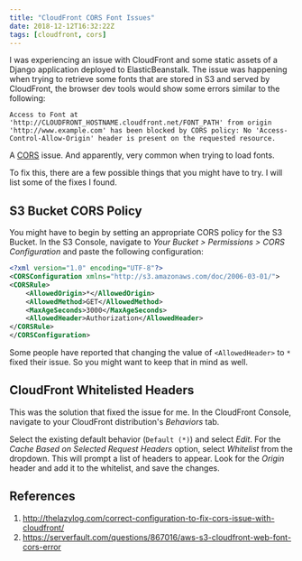 ```yaml
---
title: "CloudFront CORS Font Issues"
date: 2018-12-12T16:32:22Z
tags: [cloudfront, cors]
---
```


I was experiencing an issue with CloudFront and some static assets of a Django application deployed to ElasticBeanstalk. The issue was happening when trying to retrieve some fonts that are stored in S3 and served by CloudFront, the browser dev tools would show some errors similar to the following:

```
Access to Font at 'http://CLOUDFRONT_HOSTNAME.cloudfront.net/FONT_PATH' from origin 'http://www.example.com' has been blocked by CORS policy: No 'Access-Control-Allow-Origin' header is present on the requested resource.
```

A [CORS](https://developer.mozilla.org/en-US/docs/Web/HTTP/CORS) issue. And apparently, very common when trying to load fonts.

To fix this, there are a few possible things that you might have to try. I will list some of the fixes I found.

<!--more-->

## S3 Bucket CORS Policy

You might have to begin by setting an appropriate CORS policy for the S3 Bucket. In the S3 Console, navigate to _Your Bucket > Permissions > CORS Configuration_ and paste the following configuration:

```xml
<?xml version="1.0" encoding="UTF-8"?>
<CORSConfiguration xmlns="http://s3.amazonaws.com/doc/2006-03-01/">
<CORSRule>
    <AllowedOrigin>*</AllowedOrigin>
    <AllowedMethod>GET</AllowedMethod>
    <MaxAgeSeconds>3000</MaxAgeSeconds>
    <AllowedHeader>Authorization</AllowedHeader>
</CORSRule>
</CORSConfiguration>
```

Some people have reported that changing the value of `<AllowedHeader>` to `*` fixed their issue. So you might want to keep that in mind as well.

## CloudFront Whitelisted Headers

This was the solution that fixed the issue for me. In the CloudFront Console, navigate to your CloudFront distribution's _Behaviors_ tab.

Select the existing default behavior (`Default (*)`) and select _Edit_. For the _Cache Based on Selected Request Headers_ option, select _Whitelist_ from the dropdown. This will prompt a list of headers to appear. Look for the _Origin_ header and add it to the whitelist, and save the changes.

## References

1. http://thelazylog.com/correct-configuration-to-fix-cors-issue-with-cloudfront/
2. https://serverfault.com/questions/867016/aws-s3-cloudfront-web-font-cors-error
